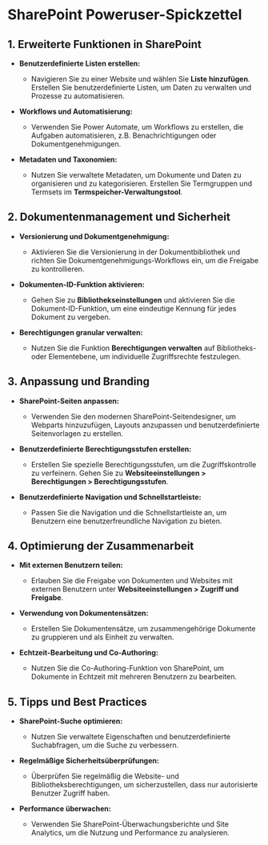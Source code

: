 # SharePoint Poweruser-Spickzettel



## 1. Erweiterte Funktionen in SharePoint

- **Benutzerdefinierte Listen erstellen:**
  - Navigieren Sie zu einer Website und wählen Sie **Liste hinzufügen**. Erstellen Sie benutzerdefinierte Listen, um Daten zu verwalten und Prozesse zu automatisieren.

- **Workflows und Automatisierung:**
  - Verwenden Sie Power Automate, um Workflows zu erstellen, die Aufgaben automatisieren, z.B. Benachrichtigungen oder Dokumentgenehmigungen.

- **Metadaten und Taxonomien:**
  - Nutzen Sie verwaltete Metadaten, um Dokumente und Daten zu organisieren und zu kategorisieren. Erstellen Sie Termgruppen und Termsets im **Termspeicher-Verwaltungstool**.

## 2. Dokumentenmanagement und Sicherheit

- **Versionierung und Dokumentgenehmigung:**
  - Aktivieren Sie die Versionierung in der Dokumentbibliothek und richten Sie Dokumentgenehmigungs-Workflows ein, um die Freigabe zu kontrollieren.

- **Dokumenten-ID-Funktion aktivieren:**
  - Gehen Sie zu **Bibliothekseinstellungen** und aktivieren Sie die Dokument-ID-Funktion, um eine eindeutige Kennung für jedes Dokument zu vergeben.

- **Berechtigungen granular verwalten:**
  - Nutzen Sie die Funktion **Berechtigungen verwalten** auf Bibliotheks- oder Elementebene, um individuelle Zugriffsrechte festzulegen.

## 3. Anpassung und Branding

- **SharePoint-Seiten anpassen:**
  - Verwenden Sie den modernen SharePoint-Seitendesigner, um Webparts hinzuzufügen, Layouts anzupassen und benutzerdefinierte Seitenvorlagen zu erstellen.

- **Benutzerdefinierte Berechtigungsstufen erstellen:**
  - Erstellen Sie spezielle Berechtigungsstufen, um die Zugriffskontrolle zu verfeinern. Gehen Sie zu **Websiteeinstellungen > Berechtigungen > Berechtigungsstufen**.

- **Benutzerdefinierte Navigation und Schnellstartleiste:**
  - Passen Sie die Navigation und die Schnellstartleiste an, um Benutzern eine benutzerfreundliche Navigation zu bieten.

## 4. Optimierung der Zusammenarbeit

- **Mit externen Benutzern teilen:**
  - Erlauben Sie die Freigabe von Dokumenten und Websites mit externen Benutzern unter **Websiteeinstellungen > Zugriff und Freigabe**.

- **Verwendung von Dokumentensätzen:**
  - Erstellen Sie Dokumentensätze, um zusammengehörige Dokumente zu gruppieren und als Einheit zu verwalten.

- **Echtzeit-Bearbeitung und Co-Authoring:**
  - Nutzen Sie die Co-Authoring-Funktion von SharePoint, um Dokumente in Echtzeit mit mehreren Benutzern zu bearbeiten.

## 5. Tipps und Best Practices

- **SharePoint-Suche optimieren:**
  - Nutzen Sie verwaltete Eigenschaften und benutzerdefinierte Suchabfragen, um die Suche zu verbessern.

- **Regelmäßige Sicherheitsüberprüfungen:**
  - Überprüfen Sie regelmäßig die Website- und Bibliotheksberechtigungen, um sicherzustellen, dass nur autorisierte Benutzer Zugriff haben.

- **Performance überwachen:**
  - Verwenden Sie SharePoint-Überwachungsberichte und Site Analytics, um die Nutzung und Performance zu analysieren.
